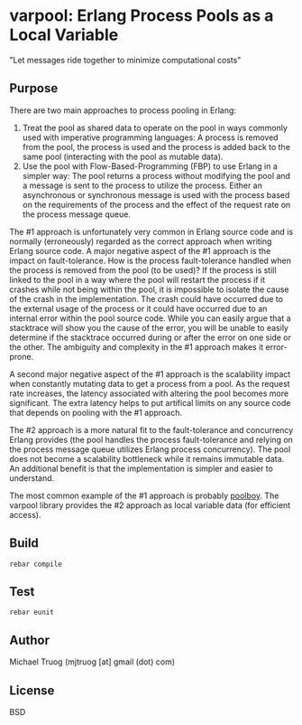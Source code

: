 varpool: Erlang Process Pools as a Local Variable
=================================================

"Let messages ride together to minimize computational costs"

Purpose
-------

There are two main approaches to process pooling in Erlang:

1. Treat the pool as shared data to operate on the pool in ways commonly used
   with imperative programming languages:  A process is removed from the pool,
   the process is used and the process is added back to the same pool
   (interacting with the pool as mutable data).
2. Use the pool with Flow-Based-Programming (FBP) to use Erlang in a simpler
   way:  The pool returns a process without modifying the pool and a
   message is sent to the process to utilize the process.  Either an
   asynchronous or synchronous message is used with the process based on
   the requirements of the process and the effect of the request rate on the
   process message queue.

The #1 approach is unfortunately very common in Erlang source code and is
normally (erroneously) regarded as the correct approach when writing Erlang
source code.  A major negative aspect of the #1 approach is the impact on
fault-tolerance.  How is the process fault-tolerance handled when the process
is removed from the pool (to be used)?  If the process is still linked to the
pool in a way where the pool will restart the process if it crashes while not
being within the pool, it is impossible to isolate the cause of the crash
in the implementation.  The crash could have occurred due to the external
usage of the process or it could have occurred due to an internal error
within the pool source code.  While you can easily argue that a stacktrace
will show you the cause of the error, you will be unable to easily determine
if the stacktrace occurred during or after the error on one side
or the other.  The ambiguity and complexity in the #1 approach makes it
error-prone.

A second major negative aspect of the #1 approach is the scalability impact
when constantly mutating data to get a process from a pool.  As the request
rate increases, the latency associated with altering the pool becomes
more significant.  The extra latency helps to put artifical limits on any
source code that depends on pooling with the #1 approach.

The #2 approach is a more natural fit to the fault-tolerance and
concurrency Erlang provides (the pool handles the process fault-tolerance
and relying on the process message queue utilizes Erlang process concurrency).
The pool does not become a scalability bottleneck while it remains
immutable data.  An additional benefit is that the implementation is simpler
and easier to understand.

The most common example of the #1 approach is probably
[poolboy](https://github.com/devinus/poolboy).  The varpool library
provides the #2 approach as local variable data (for efficient access).

Build
-----

    rebar compile

Test
----

    rebar eunit

Author
------

Michael Truog (mjtruog [at] gmail (dot) com)

License
-------

BSD

